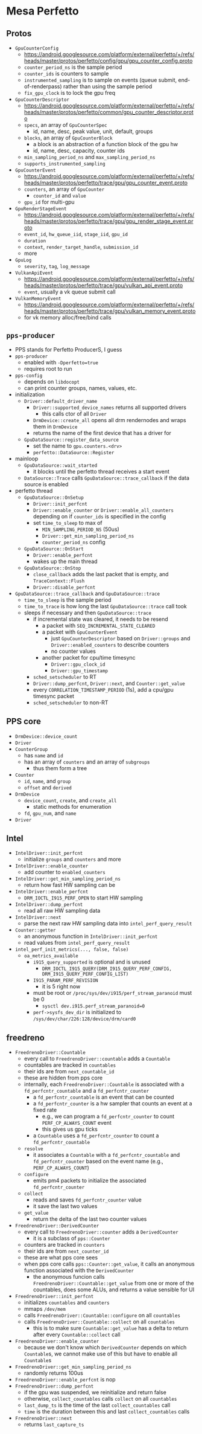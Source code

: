 Mesa Perfetto
=============

## Protos

- `GpuCounterConfig`
  - <https://android.googlesource.com/platform/external/perfetto/+/refs/heads/master/protos/perfetto/config/gpu/gpu_counter_config.proto>
  - `counter_period_ns` is the sample period
  - `counter_ids` is counters to sample
  - `instrumented_sampling` is to sample on events (queue submit,
    end-of-renderpass) rather than using the sample period
  - `fix_gpu_clock` is to lock the gpu freq
- `GpuCounterDescriptor`
  - <https://android.googlesource.com/platform/external/perfetto/+/refs/heads/master/protos/perfetto/common/gpu_counter_descriptor.proto>
  - `specs`, an array of `GpuCounterSpec`
    - id, name, desc, peak value, unit, default, groups
  - `blocks`, an array of `GpuCounterBlock`
    - a block is an abstraction of a function block of the gpu hw
    - id, name, desc, capacity, counter ids
  - `min_sampling_period_ns` and `max_sampling_period_ns`
  - `supports_instrumented_sampling`
- `GpuCounterEvent`
  - <https://android.googlesource.com/platform/external/perfetto/+/refs/heads/master/protos/perfetto/trace/gpu/gpu_counter_event.proto>
  - `counters`, an array of `GpuCounter`
    - `counter_id` and `value`
  - `gpu_id` for multi-gpu
- `GpuRenderStageEvent`
  - <https://android.googlesource.com/platform/external/perfetto/+/refs/heads/master/protos/perfetto/trace/gpu/gpu_render_stage_event.proto>
  - `event_id`, `hw_queue_iid`, `stage_iid`, `gpu_id`
  - `duration`
  - `context`, `render_target_handle`, `submission_id`
  - more
- `GpuLog`
  - `severity`, `tag`, `log_message`
- `VulkanApiEvent`
  - <https://android.googlesource.com/platform/external/perfetto/+/refs/heads/master/protos/perfetto/trace/gpu/vulkan_api_event.proto>
  - `event`, usually a vk queue submit call
- `VulkanMemoryEvent`
  - <https://android.googlesource.com/platform/external/perfetto/+/refs/heads/master/protos/perfetto/trace/gpu/vulkan_memory_event.proto>
  - for vk memory alloc/free/bind calls

## `pps-producer`

- PPS stands for Perfetto ProducerS, I guess
- `pps-producer`
  - enabled with `-Dperfetto=true`
  - requires root to run
- `pps-config`
  - depends on `libdocopt`
  - can print counter groups, names, values, etc.
- initialization
  - `Driver::default_driver_name`
    - `Driver::supported_device_names` returns all supported drivers
      - this calls ctor of all `Driver`
    - `DrmDevice::create_all` opens all drm rendernodes and wraps them in
      `DrmDevice`
    - returns the name of the first device that has a driver for
  - `GpuDataSource::register_data_source`
    - set the name to `gpu.counters.<drv>`
    - `perfetto::DataSource::Register`
- mainloop
  - `GpuDataSource::wait_started`
    - it blocks until the perfetto thread receives a start event
  - `DataSource::Trace` calls `GpuDataSource::trace_callback` if the data
    source is enabled
- perfetto thread
  - `GpuDataSource::OnSetup`
    - `Driver::init_perfcnt`
    - `Driver::enable_counter` or `Driver::enable_all_counters` depending on
      if `counter_ids` is specified in the config
    - set `time_to_sleep` to max of
      - `MIN_SAMPLING_PERIOD_NS` (50us)
      - `Driver::get_min_sampling_period_ns`
      - `counter_period_ns` config
  - `GpuDataSource::OnStart`
    - `Driver::enable_perfcnt`
    - wakes up the main thread
  - `GpuDataSource::OnStop`
    - `close_callback` adds the last packet that is empty, and
      `TraceContext::Flush`
    - `Driver::disable_perfcnt`
- `GpuDataSource::trace_callback` and `GpuDataSource::trace`
  - `time_to_sleep` is the sample period
  - `time_to_trace` is how long the last `GpuDataSource::trace` call took
  - sleeps if necessary and then `GpuDataSource::trace`
    - if incremental state was cleared, it needs to be resend
      - a packet with `SEQ_INCREMENTAL_STATE_CLEARED`
      - a packet with `GpuCounterEvent`
        - just `GpuCounterDescriptor` based on `Driver::groups` and
          `Driver::enabled_counters` to describe counters
        - no counter values
      - another packet for cpu/time timesync
        - `Driver::gpu_clock_id`
        - `Driver::gpu_timestamp`
    - `sched_setscheduler` to RT
    - `Driver::dump_perfcnt`, `Driver::next`, and `Counter::get_value`
    - every `CORRELATION_TIMESTAMP_PERIOD` (1s), add a cpu/gpu timesync packet
    - `sched_setscheduler` to non-RT

## PPS core

- `DrmDevice::device_count`
- `Driver`
- `CounterGroup`
  - has `name` and `id`
  - has an array of `counters` and an array of `subgroups`
    - thus them form a tree
- `Counter`
  - `id`, `name`, and `group`
  - `offset` and `derived`
- `DrmDevice`
  - `device_count`, `create`, and `create_all`
    - static methods for enumeration
  - `fd`, `gpu_num`, and `name`
- `Driver`

## Intel

- `IntelDriver::init_perfcnt`
  - initialize `groups` and `counters` and more
- `IntelDriver::enable_counter`
  - add counter to `enabled_counters`
- `IntelDriver::get_min_sampling_period_ns`
  - return how fast HW sampling can be
- `IntelDriver::enable_perfcnt`
  - `DRM_IOCTL_I915_PERF_OPEN` to start HW sampling
- `IntelDriver::dump_perfcnt`
  - read all raw HW sampling data
- `IntelDriver::next`
  - parse the next raw HW sampling data into `intel_perf_query_result`
- `Counter::getter`
  - an anonymous function in `IntelDriver::init_perfcnt`
  - read values from `intel_perf_query_result`
- `intel_perf_init_metrics(..., false, false)`
  - `oa_metrics_available`
    - `i915_query_supported` is optional and is unused
      - `DRM_IOCTL_I915_QUERY(DRM_I915_QUERY_PERF_CONFIG, DRM_I915_QUERY_PERF_CONFIG_LIST)`
    - `I915_PARAM_PERF_REVISION`
      - it is 5 right now
    - must be root or `/proc/sys/dev/i915/perf_stream_paranoid` must be 0
      - `sysctl dev.i915.perf_stream_paranoid=0`
    - `perf->sysfs_dev_dir` is initialized to `/sys/dev/char/226:128/device/drm/card0`

## freedreno

- `FreedrenoDriver::Countable`
  - every call to `FreedrenoDriver::countable` adds a `Countable`
  - countables are tracked in `countables`
  - their ids are from `next_countable_id`
  - these are hidden from pps core
  - internally, each `FreedrenoDriver::Countable` is associated with a
    `fd_perfcntr_countable` and a `fd_perfcntr_counter`
    - a `fd_perfcntr_countable` is an event that can be counted
    - a `fd_perfcntr_counter` is a hw sampler that counts an event at a fixed
      rate
      - e.g., we can program a `fd_perfcntr_counter` to count
      	`PERF_CP_ALWAYS_COUNT` event
      - this gives us gpu ticks
    - a `Countable` uses a `fd_perfcntr_counter` to count a
      `fd_perfcntr_countable`
  - `resolve`
    - it associates a `Countable` with a `fd_perfcntr_countable`
      and `fd_perfcntr_counter` based on the event name (e.g.,
      `PERF_CP_ALWAYS_COUNT`)
  - `configure`
    - emits pm4 packets to initialize the associated `fd_perfcntr_counter`
  - `collect`
    - reads and saves `fd_perfcntr_counter` value
    - it save the last two values
  - `get_value`
    - return the delta of the last two counter values
- `FreedrenoDriver::DerivedCounter`
  - every call to `FreedrenoDriver::counter` adds a `DerivedCounter`
    - it is a subclass of `pps::Counter`
  - counters are tracked in `counters`
  - their ids are from `next_counter_id`
  - these are what pps core sees
  - when pps core calls `pps::Counter::get_value`, it calls an anonymous
    function associated with the `DerivedCounter`
    - the anonymous funcion calls `FreedrenoDriver::Countable::get_value` from
      one or more of the countables, does some ALUs, and returns a value
      sensible for UI
- `FreedrenoDriver::init_perfcnt`
  - initializes `countables` and `counters`
  - mmaps `/dev/mem`
  - calls `FreedrenoDriver::Countable::configure` on all `countables`
  - calls `FreedrenoDriver::Countable::collect` on all `countables`
    - this is to make sure `Countable::get_value` has a delta to return after
      every `Countable::collect` call
- `FreedrenoDriver::enable_counter`
  - because we don't know which `DerivedCounter` depends on which
    `Countable`s, we cannot make use of this but have to enable all
    `Countable`s
- `FreedrenoDriver::get_min_sampling_period_ns`
  - randomly returns 100us
- `FreedrenoDriver::enable_perfcnt` is nop
- `FreedrenoDriver::dump_perfcnt`
  - if the gpu was suspended, we reinitialize and return false
  - otherwise, `collect_countables` calls `collect` on all `countables`
  - `last_dump_ts` is the time of the last `collect_countables` call
  - `time` is the duration between this and last `collect_countables` calls
- `FreedrenoDriver::next`
  - returns `last_capture_ts`
